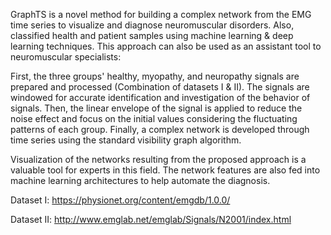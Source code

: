 GraphTS is a novel method for building a complex network from the EMG time series to visualize and diagnose neuromuscular disorders. Also, classified health and patient samples using machine learning & deep learning techniques. This approach can also be used as an assistant tool to neuromuscular specialists:

First, the three groups' healthy, myopathy, and neuropathy signals are prepared and processed (Combination of datasets I & II). The signals are windowed for accurate identification and investigation of the behavior of signals. 
Then, the linear envelope of the signal is applied to reduce the noise effect and focus on the initial values considering the fluctuating patterns of each group.
Finally, a complex network is developed through time series using the standard visibility graph algorithm.

Visualization of the networks resulting from the proposed approach is a valuable tool for experts in this field. The network features are also fed into machine learning architectures to help automate the diagnosis.

Dataset I: https://physionet.org/content/emgdb/1.0.0/

Dataset II: http://www.emglab.net/emglab/Signals/N2001/index.html
